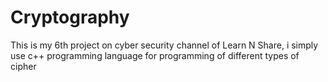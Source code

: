 # Cryptography
This is my 6th project on cyber security channel of Learn N Share, i simply use c++ programming language for programming of different types of cipher 
